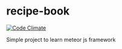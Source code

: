 # recipe-book
[![Code Climate](https://codeclimate.com/github/tomasz-buchta/recipe-book/badges/gpa.svg)](https://codeclimate.com/github/tomasz-buchta/recipe-book)

Simple project to learn meteor js framework
